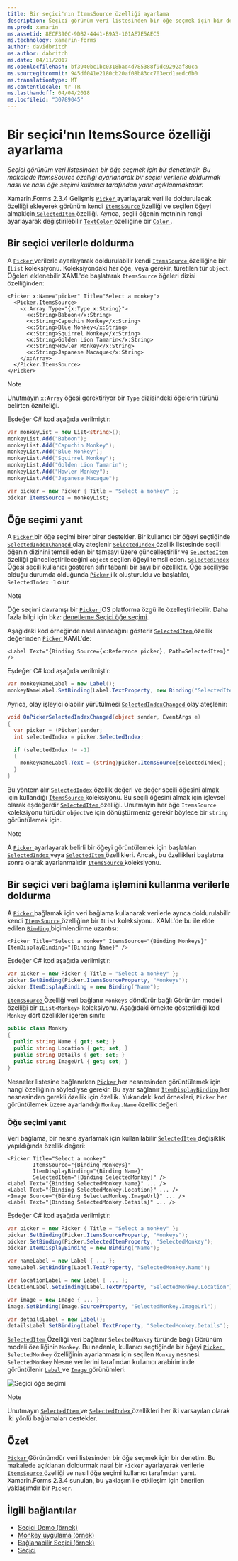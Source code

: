 ```yaml
---
title: Bir seçici'nın ItemsSource özelliği ayarlama
description: Seçici görünüm veri listesinden bir öğe seçmek için bir denetimdir. Bu makalede ItemsSource özelliği ayarlanarak bir seçici verilerle doldurmak nasıl ve nasıl öğe seçimi kullanıcı tarafından yanıt açıklanmaktadır.
ms.prod: xamarin
ms.assetid: 8ECF390C-9DB2-4441-B9A3-101AE7E5AEC5
ms.technology: xamarin-forms
author: davidbritch
ms.author: dabritch
ms.date: 04/11/2017
ms.openlocfilehash: bf3940bc1bc0318bad4d785388f9dc9292af80ca
ms.sourcegitcommit: 945df041e2180cb20af08b83cc703ecd1aedc6b0
ms.translationtype: MT
ms.contentlocale: tr-TR
ms.lasthandoff: 04/04/2018
ms.locfileid: "30789045"
---
```

# <a name="setting-a-pickers-itemssource-property"></a>Bir seçici'nın ItemsSource özelliği ayarlama

_Seçici görünüm veri listesinden bir öğe seçmek için bir denetimdir. Bu makalede ItemsSource özelliği ayarlanarak bir seçici verilerle doldurmak nasıl ve nasıl öğe seçimi kullanıcı tarafından yanıt açıklanmaktadır._

Xamarin.Forms 2.3.4 Gelişmiş [ `Picker` ](https://developer.xamarin.com/api/type/Xamarin.Forms.Picker/) ayarlayarak veri ile doldurulacak özelliği ekleyerek görünüm kendi [ `ItemsSource` ](https://developer.xamarin.com/api/property/Xamarin.Forms.Picker.ItemsSource/) özelliği ve seçilen öğeyi almakiçin[ `SelectedItem` ](https://developer.xamarin.com/api/property/Xamarin.Forms.Picker.SelectedItem/) özelliği. Ayrıca, seçili öğenin metninin rengi ayarlayarak değiştirilebilir [ `TextColor` ](https://developer.xamarin.com/api/property/Xamarin.Forms.Picker.TextColor/) özelliğine bir [ `Color` ](https://developer.xamarin.com/api/type/Xamarin.Forms.Color/).

## <a name="populating-a-picker-with-data"></a>Bir seçici verilerle doldurma

A [ `Picker` ](https://developer.xamarin.com/api/type/Xamarin.Forms.Picker/) verilerle ayarlayarak doldurulabilir kendi [ `ItemsSource` ](https://developer.xamarin.com/api/property/Xamarin.Forms.Picker.ItemsSource/) özelliğine bir `IList` koleksiyonu. Koleksiyondaki her öğe, veya gerekir, türetilen tür `object`. Öğeleri eklenebilir XAML'de başlatarak `ItemsSource` öğeleri dizisi özelliğinden:

```xaml
<Picker x:Name="picker" Title="Select a monkey">
  <Picker.ItemsSource>
    <x:Array Type="{x:Type x:String}">
      <x:String>Baboon</x:String>
      <x:String>Capuchin Monkey</x:String>
      <x:String>Blue Monkey</x:String>
      <x:String>Squirrel Monkey</x:String>
      <x:String>Golden Lion Tamarin</x:String>
      <x:String>Howler Monkey</x:String>
      <x:String>Japanese Macaque</x:String>
    </x:Array>
  </Picker.ItemsSource>
</Picker>
```

> [!NOTE]
> Unutmayın `x:Array` öğesi gerektiriyor bir `Type` dizisindeki öğelerin türünü belirten özniteliği.

Eşdeğer C# kod aşağıda verilmiştir:

```csharp
var monkeyList = new List<string>();
monkeyList.Add("Baboon");
monkeyList.Add("Capuchin Monkey");
monkeyList.Add("Blue Monkey");
monkeyList.Add("Squirrel Monkey");
monkeyList.Add("Golden Lion Tamarin");
monkeyList.Add("Howler Monkey");
monkeyList.Add("Japanese Macaque");

var picker = new Picker { Title = "Select a monkey" };
picker.ItemsSource = monkeyList;
```

## <a name="responding-to-item-selection"></a>Öğe seçimi yanıt

A [ `Picker` ](https://developer.xamarin.com/api/type/Xamarin.Forms.Picker/) bir öğe seçimi birer birer destekler. Bir kullanıcı bir öğeyi seçtiğinde [ `SelectedIndexChanged` ](https://developer.xamarin.com/api/event/Xamarin.Forms.Picker.SelectedIndexChanged/) olay ateşlenir [ `SelectedIndex` ](https://developer.xamarin.com/api/property/Xamarin.Forms.Picker.SelectedIndex/) özellik listesinde seçili öğenin dizinini temsil eden bir tamsayı üzere güncelleştirilir ve [ `SelectedItem` ](https://developer.xamarin.com/api/property/Xamarin.Forms.Picker.SelectedItem/) özelliği güncelleştirileceğini `object` seçilen öğeyi temsil eden. [ `SelectedIndex` ](https://developer.xamarin.com/api/property/Xamarin.Forms.Picker.SelectedIndex/) Öğesi seçili kullanıcı gösteren sıfır tabanlı bir sayı bir özelliktir. Öğe seçiliyse olduğu durumda olduğunda [ `Picker` ](https://developer.xamarin.com/api/type/Xamarin.Forms.Picker/) ilk oluşturuldu ve başlatıldı, `SelectedIndex` -1 olur.

> [!NOTE]
> Öğe seçimi davranışı bir [ `Picker` ](https://developer.xamarin.com/api/type/Xamarin.Forms.Picker/) iOS platforma özgü ile özelleştirilebilir. Daha fazla bilgi için bkz: [denetleme Seçici öğe seçimi](~/xamarin-forms/platform/platform-specifics/consuming/ios.md#picker_update_mode).

Aşağıdaki kod örneğinde nasıl alınacağını gösterir [ `SelectedItem` ](https://developer.xamarin.com/api/property/Xamarin.Forms.Picker.SelectedItem/) özellik değerinden [ `Picker` ](https://developer.xamarin.com/api/type/Xamarin.Forms.Picker/) XAML'de:

```xaml
<Label Text="{Binding Source={x:Reference picker}, Path=SelectedItem}" />
```

Eşdeğer C# kod aşağıda verilmiştir:

```csharp
var monkeyNameLabel = new Label();
monkeyNameLabel.SetBinding(Label.TextProperty, new Binding("SelectedItem", source: picker));
```

Ayrıca, olay işleyici olabilir yürütülmesi [ `SelectedIndexChanged` ](https://developer.xamarin.com/api/event/Xamarin.Forms.Picker.SelectedIndexChanged/) olay ateşlenir:

```csharp
void OnPickerSelectedIndexChanged(object sender, EventArgs e)
{
  var picker = (Picker)sender;
  int selectedIndex = picker.SelectedIndex;

  if (selectedIndex != -1)
  {
    monkeyNameLabel.Text = (string)picker.ItemsSource[selectedIndex];
  }
}
```

Bu yöntem alır [ `SelectedIndex` ](https://developer.xamarin.com/api/property/Xamarin.Forms.Picker.SelectedIndex/) özellik değeri ve değer seçili öğesini almak için kullandığı [ `ItemsSource` ](https://developer.xamarin.com/api/property/Xamarin.Forms.Picker.ItemsSource/) koleksiyonu. Bu seçili öğesini almak için işlevsel olarak eşdeğerdir [ `SelectedItem` ](https://developer.xamarin.com/api/property/Xamarin.Forms.Picker.SelectedItem/) özelliği. Unutmayın her öğe `ItemsSource` koleksiyonu türüdür `object`ve için dönüştürmeniz gerekir böylece bir `string` görüntülemek için.

> [!NOTE]
> A [ `Picker` ](https://developer.xamarin.com/api/type/Xamarin.Forms.Picker/) ayarlayarak belirli bir öğeyi görüntülemek için başlatılan [ `SelectedIndex` ](https://developer.xamarin.com/api/property/Xamarin.Forms.Picker.SelectedIndex/) veya [ `SelectedItem` ](https://developer.xamarin.com/api/property/Xamarin.Forms.Picker.SelectedItem/) özellikleri. Ancak, bu özellikleri başlatma sonra olarak ayarlanmalıdır [ `ItemsSource` ](https://developer.xamarin.com/api/property/Xamarin.Forms.Picker.ItemsSource/) koleksiyonu.

## <a name="populating-a-picker-with-data-using-data-binding"></a>Bir seçici veri bağlama işlemini kullanma verilerle doldurma

A [ `Picker` ](https://developer.xamarin.com/api/type/Xamarin.Forms.Picker/) bağlamak için veri bağlama kullanarak verilerle ayrıca doldurulabilir kendi [ `ItemsSource` ](https://developer.xamarin.com/api/property/Xamarin.Forms.Picker.ItemsSource/) özelliğine bir `IList` koleksiyonu. XAML'de bu ile elde edilen [ `Binding` ](https://developer.xamarin.com/api/type/Xamarin.Forms.Xaml.BindingExtension/) biçimlendirme uzantısı:

```xaml
<Picker Title="Select a monkey" ItemsSource="{Binding Monkeys}" ItemDisplayBinding="{Binding Name}" />
```

Eşdeğer C# kod aşağıda verilmiştir:

```csharp
var picker = new Picker { Title = "Select a monkey" };
picker.SetBinding(Picker.ItemsSourceProperty, "Monkeys");
picker.ItemDisplayBinding = new Binding("Name");
```

[ `ItemsSource` ](https://developer.xamarin.com/api/property/Xamarin.Forms.Picker.ItemsSource/) Özelliği veri bağlanır `Monkeys` döndürür bağlı Görünüm modeli özelliği bir `IList<Monkey>` koleksiyonu. Aşağıdaki örnekte gösterildiği kod `Monkey` dört özellikler içeren sınıfı:

```csharp
public class Monkey
{
  public string Name { get; set; }
  public string Location { get; set; }
  public string Details { get; set; }
  public string ImageUrl { get; set; }
}
```

Nesneler listesine bağlanırken [ `Picker` ](https://developer.xamarin.com/api/type/Xamarin.Forms.Picker/) her nesnesinden görüntülemek için hangi özelliğinin söylediyse gerekir. Bu ayar sağlanır [ `ItemDisplayBinding` ](https://developer.xamarin.com/api/property/Xamarin.Forms.Picker.ItemDisplayBinding/) her nesnesinden gerekli özellik için özellik. Yukarıdaki kod örnekleri, `Picker` her görüntülemek üzere ayarlandığı `Monkey.Name` özellik değeri.

### <a name="responding-to-item-selection"></a>Öğe seçimi yanıt

Veri bağlama, bir nesne ayarlamak için kullanılabilir [ `SelectedItem` ](https://developer.xamarin.com/api/property/Xamarin.Forms.Picker.SelectedItem/) değişiklik yapıldığında özellik değeri:

```xaml
<Picker Title="Select a monkey"
        ItemsSource="{Binding Monkeys}"
        ItemDisplayBinding="{Binding Name}"
        SelectedItem="{Binding SelectedMonkey}" />
<Label Text="{Binding SelectedMonkey.Name}" ... />
<Label Text="{Binding SelectedMonkey.Location}" ... />
<Image Source="{Binding SelectedMonkey.ImageUrl}" ... />
<Label Text="{Binding SelectedMonkey.Details}" ... />
```

Eşdeğer C# kod aşağıda verilmiştir:

```csharp
var picker = new Picker { Title = "Select a monkey" };
picker.SetBinding(Picker.ItemsSourceProperty, "Monkeys");
picker.SetBinding(Picker.SelectedItemProperty, "SelectedMonkey");
picker.ItemDisplayBinding = new Binding("Name");

var nameLabel = new Label { ... };
nameLabel.SetBinding(Label.TextProperty, "SelectedMonkey.Name");

var locationLabel = new Label { ... };
locationLabel.SetBinding(Label.TextProperty, "SelectedMonkey.Location");

var image = new Image { ... };
image.SetBinding(Image.SourceProperty, "SelectedMonkey.ImageUrl");

var detailsLabel = new Label();
detailsLabel.SetBinding(Label.TextProperty, "SelectedMonkey.Details");
```

[ `SelectedItem` ](https://developer.xamarin.com/api/property/Xamarin.Forms.Picker.SelectedItem/) Özelliği veri bağlanır `SelectedMonkey` türünde bağlı Görünüm modeli özelliğinin `Monkey`. Bu nedenle, kullanıcı seçtiğinde bir öğeyi [ `Picker` ](https://developer.xamarin.com/api/type/Xamarin.Forms.Picker/), `SelectedMonkey` özelliğinin ayarlanması için seçilen `Monkey` nesnesi. `SelectedMonkey` Nesne verilerini tarafından kullanıcı arabiriminde görüntülenir [ `Label` ](https://developer.xamarin.com/api/type/Xamarin.Forms.Label/) ve [ `Image` ](https://developer.xamarin.com/api/type/Xamarin.Forms.Image/) görünümleri:

![](populating-itemssource-images/monkeys.png "Seçici öğe seçimi")

> [!NOTE]
> Unutmayın [ `SelectedItem` ](https://developer.xamarin.com/api/property/Xamarin.Forms.Picker.SelectedItem/) ve [ `SelectedIndex` ](https://developer.xamarin.com/api/property/Xamarin.Forms.Picker.SelectedIndex/) özellikleri her iki varsayılan olarak iki yönlü bağlamaları destekler.

## <a name="summary"></a>Özet

[ `Picker` ](https://developer.xamarin.com/api/type/Xamarin.Forms.Picker/) Görünümdür veri listesinden bir öğe seçmek için bir denetim. Bu makalede açıklanan doldurmak nasıl bir `Picker` ayarlayarak verilerle [ `ItemsSource` ](https://developer.xamarin.com/api/property/Xamarin.Forms.Picker.ItemsSource/) özelliği ve nasıl öğe seçimi kullanıcı tarafından yanıt. Xamarin.Forms 2.3.4 sunulan, bu yaklaşım ile etkileşim için önerilen yaklaşımdır bir `Picker`.


## <a name="related-links"></a>İlgili bağlantılar

- [Seçici Demo (örnek)](https://developer.xamarin.com/samples/xamarin-forms/UserInterface/PickerDemo/)
- [Monkey uygulama (örnek)](https://developer.xamarin.com/samples/xamarin-forms/UserInterface/MonkeyAppPicker/)
- [Bağlanabilir Seçici (örnek)](https://developer.xamarin.com/samples/xamarin-forms/UserInterface/BindablePicker/)
- [Seçici](https://developer.xamarin.com/api/type/Xamarin.Forms.Picker/)
